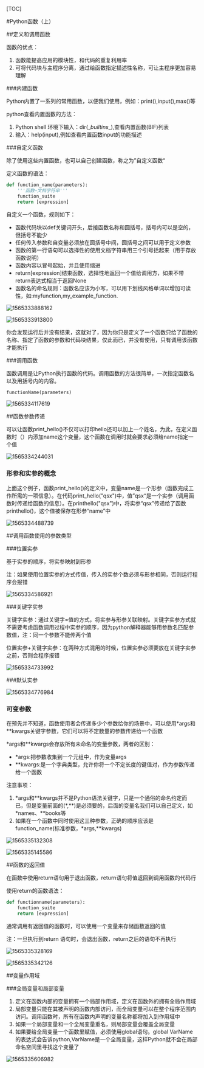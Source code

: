 [TOC]



#Python函数（上）

##定义和调用函数

函数的优点：

1. 函数能提高应用的模块性，和代码的重复利用率
2. 可将代码块与主程序分离，通过给函数指定描述性名称，可让主程序更加容易理解

###内建函数

Python内置了一系列的常用函数，以便我们使用，例如：print(),input(),max()等

python查看内置函数的方法：

1. Python shell 环境下输入：dir(\__builtins__),查看内置函数(BIF)列表
2. 输入：help(input),例如查看内置函数input的功能描述

###自定义函数

除了使用这些内置函数，也可以自己创建函数，称之为”自定义函数“

定义函数的语法：

```python
def function_name(parameters):
    '''函数—文档字符串'''
    function_suite
    return [expression]
```

自定义一个函数，规则如下：

* 函数代码块以def关键词开头，后接函数名称和圆括号，括号内可以是空的，但括号不能少
* 任何传入参数和自变量必须放在圆括号中间，圆括号之间可以用于定义参数
* 函数的第一行语句可以选择性的使用文档字符串用三个引号括起来（用于存放函数说明）
* 函数内容以冒号起始，并且使用缩进
* return[expression]结束函数，选择性地返回一个值给调用方，如果不带return表达式相当于返回None
* 函数名的命名规则：函数名应该为小写，可以用下划线风格单词以增加可读性，如:myfunction,my_example_function.

![1565333888162](E:\Typora笔记\Python\assets\1565333888162.png)

![1565333913800](E:\Typora笔记\Python\assets\1565333913800.png)

你会发现运行后并没有结果，这就对了，因为你只是定义了一个函数只给了函数的名称、指定了函数的参数和代码块结果，仅此而已，并没有使用，只有调用该函数才能执行

###调用函数

函数调用是让Python执行函数的代码。调用函数的方法很简单，一次指定函数名以及用括号内的内容。

```python
functionName(parameters)
```

![1565334117619](E:\Typora笔记\Python\assets\1565334117619.png)

##函数参数传递

可以让函数print_hello()不仅可以打印hello还可以加上一个姓名，为此，在定义函数时（）内添加name这个变量，这个函数在调用时就会要求必须给name指定一个值

![1565334244031](E:\Typora笔记\Python\assets\1565334244031.png)

### 形参和实参的概念

上面这个例子，函数print_hello()的定义中，变量name是一个形参（函数完成工作所需的一项信息）。在代码print_hello("qsx")中，值”qsx“是一个实参（调用函数时传递给函数的信息）。在printhello("qsx")中，将实参“qsx”传递给了函数printhello()，这个值被保存在形参“name”中

![1565334488739](E:\Typora笔记\Python\assets\1565334488739.png)

##调用函数使用的参数类型

###位置实参

基于实参的顺序，将实参映射到形参

注：如果使用位置实参的方式传值，传入的实参个数必须与形参相同，否则运行程序会报错

![1565334586921](E:\Typora笔记\Python\assets\1565334586921.png)

###关键字实参

关键字实参：通过关键字=值的方式，将实参与形参关联映射。关键字实参方式就不需要考虑函数调用过程中实参的顺序，因为python解释器能够用参数名匹配参数值，注：同一个参数不能传两个值

位置实参+关键字实参：在两种方式混用的时候，位置实参必须要放在关键字实参之前，否则会程序报错

![1565334733992](E:\Typora笔记\Python\assets\1565334733992.png)

###默认实参

![1565334776984](E:\Typora笔记\Python\assets\1565334776984.png)

### 可变参数

在预先并不知道，函数使用者会传递多少个参数给你的场景中，可以使用*args和**kwargs关键字参数，它们可以将不定数量的参数传递给一个函数

*args和**kwargs会存放所有未命名的变量参数，两者的区别：

* *args:把参数收集到一个元组中，作为变量args
* **kwargs:是一个字典类型，允许你将一个不定长度的键值对，作为参数传递给一个函数

注意事项：

1. *args和**kwargs并不是Python语法关键字，只是一个通俗的命名约定而已，但是变量前面的(\*,\*\*)是必须要的，后面的变量名我们可以自己定义，如\*names、\*\*books等
2. 如果在一个函数中同时使用这三种参数，正确的顺序应该是function_name(标准参数，*args,\*\*kwargs)

![1565335132308](E:\Typora笔记\Python\assets\1565335132308.png)

![1565335145586](E:\Typora笔记\Python\assets\1565335145586.png)

##函数的返回值

在函数中使用return语句用于退出函数，return语句将值返回到调用函数的代码行

使用return的函数语法：

```python
def functionname(parameters):
    function_suite
    return [expression]
```

通常调用有返回值的函数时，可以使用一个变量来存储函数返回的值

注：一旦执行到return 语句时，会退出函数，return之后的语句不再执行

![1565335328169](E:\Typora笔记\Python\assets\1565335328169.png)

![1565335342126](E:\Typora笔记\Python\assets\1565335342126.png)

##变量作用域

###全局变量和局部变量

1. 定义在函数内部的变量拥有一个局部作用域，定义在函数外的拥有全局作用域
2. 局部变量只能在其被声明的函数内部访问，而全局变量可以在整个程序范围内访问。调用函数时，所有在函数内声明的变量名称都将加入到作用域中
3. 如果一个局部变量和一个全局变量重名，则局部变量会覆盖全局变量
4. 如果要给全局变量一个函数里赋值，必须使用global语句。global VarName的表达式会告诉python,VarName是一个全局变量，这样Python就不会在局部命名空间里寻找这个变量了

![1565335606982](E:\Typora笔记\Python\assets\1565335606982.png)

